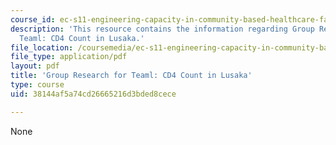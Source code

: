 ```yaml
---
course_id: ec-s11-engineering-capacity-in-community-based-healthcare-fall-2005
description: 'This resource contains the information regarding Group Research for
  Teaml: CD4 Count in Lusaka.'
file_location: /coursemedia/ec-s11-engineering-capacity-in-community-based-healthcare-fall-2005/38144af5a74cd26665216d3bded8cece_MITEC_S11F05_cd4_cidrz.pdf
file_type: application/pdf
layout: pdf
title: 'Group Research for Teaml: CD4 Count in Lusaka'
type: course
uid: 38144af5a74cd26665216d3bded8cece

---
```

None